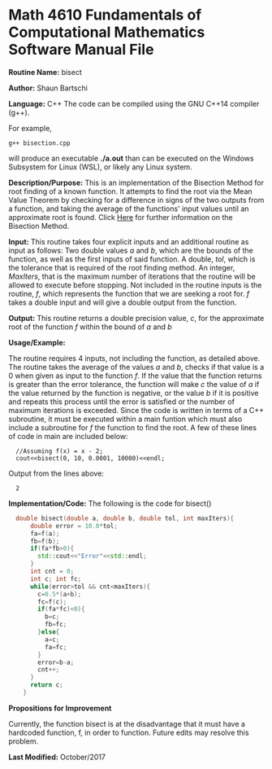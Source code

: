 # Math 4610 Fundamentals of Computational Mathematics Software Manual File

**Routine Name:**           bisect

**Author:** Shaun Bartschi

**Language:** C++ The code can be compiled using the GNU C++14 compiler (g++).

For example,

    g++ bisection.cpp

will produce an executable **./a.out** than can be executed on the Windows Subsystem for Linux (WSL), or likely any Linux system.

**Description/Purpose:** This is an implementation of the Bisection Method for root finding of a known function.  It attempts to find the root via the Mean Value Theorem by checking for a difference in signs of the two outputs from a function, and taking the average of the functions' input values until an approximate root is found. Click [Here](https://en.wikipedia.org/wiki/Bisection_method) for further information on the Bisection Method.

**Input:** This routine takes four explicit inputs and an additional routine as input as follows:  Two double values _a_ and _b_, which are the bounds of the function, as well as the first inputs of said function.  A double, _tol_, which is the tolerance that is required of the root finding method.  An integer, _MaxIters_, that is the maximum number of iterations that the routine will be allowed to execute before stopping.  Not included in the routine inputs is the routine, _f_, which represents the function that we are seeking a root for.  _f_ takes a double input and will give a double output from the function.

**Output:** This routine returns a double precision value, _c_, for the approximate root of the function _f_ within the bound of _a_ and _b_

**Usage/Example:**

The routine requires 4 inputs, not including the function, as detailed above.  The routine takes the average of the values _a_ and _b_, checks if that value is a 0 when given as input to the function _f_.  If the value that the function returns is greater than the error tolerance, the function will make _c_ the value of _a_ if the value returned by the function is negative, or the value _b_ if it is positive and repeats this process until the error is satisfied or the number of maximum iterations is exceeded.  Since the code is written in terms of a C++ subroutine, it must be executed within a main funtion which must also include a subroutine for _f_ the function to find the root.  A few of these lines of code in main are included below: 

      //Assuming f(x) = x - 2;
      cout<<bisect(0, 10, 0.0001, 10000)<<endl;

Output from the lines above:

      2

**Implementation/Code:** The following is the code for bisect()

```C++
  double bisect(double a, double b, double tol, int maxIters){
      double error = 10.0*tol;
      fa=f(a);
      fb=f(b);
      if(fa*fb>0){
        std::cout<<"Error"<<std::endl;
      }
      int cnt = 0;
      int c; int fc;
      while(error>tol && cnt<maxIters){
        c=0.5*(a+b);
        fc=f(c);
        if(fa*fc)<0){
          b=c;
          fb=fc;
        }else{
          a=c;
          fa=fc;
        }
        error=b-a;
        cnt++;
      }
      return c;
    }
```

**Propositions for Improvement**

Currently, the function bisect is at the disadvantage that it must have a hardcoded function, f, in order to function.  Future edits may resolve this problem.

**Last Modified:** October/2017
